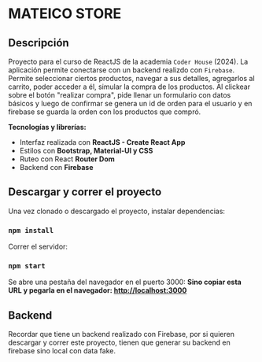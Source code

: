 # MATEICO STORE



## Descripción
Proyecto para el curso de ReactJS de la academia `Coder House` (2024). La aplicación permite conectarse con un backend realizdo con `Firebase`. Permite seleccionar ciertos productos, navegar a sus detalles, agregarlos al carrito, poder acceder a él, simular la compra de los productos. Al clickear sobre el botón "realizar compra", pide llenar un formulario con datos básicos y luego de confirmar se genera un id de orden para el usuario y en firebase se guarda la orden con los productos que compró.

**Tecnologías y librerías:**

* Interfaz realizada con **ReactJS - Create React App**
* Estilos con **Bootstrap, Material-UI y CSS**
* Ruteo con React **Router Dom**
* Backend con **Firebase**

## Descargar y correr el proyecto
Una vez clonado o descargado el proyecto, instalar dependencias:
### `npm install`

Correr el servidor:
### `npm start`

Se abre una pestaña del navegador en el puerto 3000:
**Sino copiar esta URL y pegarla en el navegador: [http://localhost:3000](http://localhost:3000)**

## Backend
Recordar que tiene un backend realizado con Firebase, por si quieren descargar y correr este proyecto, tienen que generar su backend en firebase sino local con data fake.
